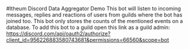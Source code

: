 #Itheum Discord Data Aggregator Demo
This bot will listen to incoming messages, replies and reactions of users from guilds where the bot has joined too. This bot only stores the counts of the mentioned events on a database. To add this bot to a guild open this link as a guild admin: https://discord.com/api/oauth2/authorize?client_id=956226883580743681&permissions=66560&scope=bot